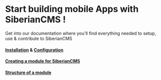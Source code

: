 # Start building mobile Apps with SiberianCMS !


Get into our documentation where you'll find everything needed to setup, use & contribute to SiberianCMS

#### [Installation](documentation#installation) & [Configuration](documentation#configuration)

#### [Creating a module for SiberianCMS](module)

#### [Structure of a module](module#structure)